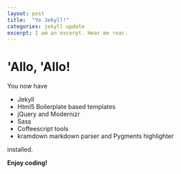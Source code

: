 ```yaml
---
layout: post
title:  "Yo Jekyll!"
categories: jekyll update
excerpt: I am an excerpt. Hear me roar.
---
```


# 'Allo, 'Allo!

You now have

- Jekyll
- Html5 Boilerplate based templates
- jQuery and Modernizr
- Sass
- Coffeescript tools
- kramdown markdown parser and Pygments highlighter

installed.

**Enjoy coding!**
